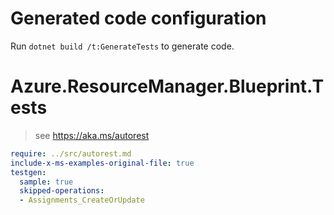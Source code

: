 # Generated code configuration

Run `dotnet build /t:GenerateTests` to generate code.

# Azure.ResourceManager.Blueprint.Tests

> see https://aka.ms/autorest
``` yaml
require: ../src/autorest.md
include-x-ms-examples-original-file: true
testgen:
  sample: true
  skipped-operations:
  - Assignments_CreateOrUpdate
```
